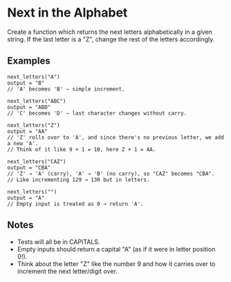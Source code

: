 # Next in the Alphabet

Create a function which returns the next letters alphabetically in a given string. If the last letter is a "Z", change the rest of the letters accordingly.

## Examples

```
next_letters("A")
output = "B"
// 'A' becomes 'B' – simple increment.

next_letters("ABC")
output = "ABD"
// 'C' becomes 'D' – last character changes without carry.

next_letters("Z")
output = "AA"
// 'Z' rolls over to 'A', and since there's no previous letter, we add a new 'A'.
// Think of it like 9 + 1 = 10, here Z + 1 = AA.

next_letters("CAZ")
output = "CBA"
// 'Z' → 'A' (carry), 'A' → 'B' (no carry), so "CAZ" becomes "CBA".
// Like incrementing 129 → 130 but in letters.

next_letters("")
output = "A"
// Empty input is treated as 0 → return 'A'.
```

## Notes

- Tests will all be in CAPITALS.
- Empty inputs should return a capital "A" (as if it were in letter position 0!).
- Think about the letter "Z" like the number 9 and how it carries over to increment the next letter/digit over.